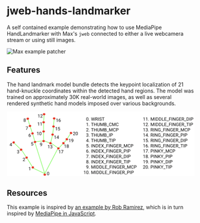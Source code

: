 # jweb-hands-landmarker

A self contained example demonstrating how to use MediaPipe HandLandmarker with Max's `jweb` connected to either a live webcamera stream or using still images.

![Max example patcher](jweb-hands-landmarker.gif)

## Features

The hand landmark model bundle detects the keypoint localization of 21 hand-knuckle coordinates within the detected hand regions. The model was trained on approximately 30K real-world images, as well as several rendered synthetic hand models imposed over various backgrounds.

![Handlandmarks diagram](hand-landmarks.png)

## Resources

This example is inspired by [an example by Rob Ramirez](https://github.com/robtherich/jweb-mediapipe), which is in turn inspired by [MediaPipe in JavaScript](https://github.com/LintangWisesa/MediaPipe-in-JavaScript). 

